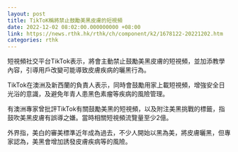 ```yaml
---
layout: post
title: TikToK稱將禁止鼓勵美黑皮膚的短視頻
date: 2022-12-02 08:02:00.000000000 +08:00
link: https://news.rthk.hk/rthk/ch/component/k2/1678122-20221202.htm
categories: rthk
---
```


短視頻社交平台TikTok表示，將會主動禁止鼓勵美黑皮膚的短視頻，並加添教學內容，引導用戶改變可能導致皮膚疾病的曬黑行為。

TikTok在澳洲及新西蘭的負責人表示，同時會鼓勵用家上載短視頻，增強安全日光浴的意識，及避免年青人患黑色素瘤等疾病的風險管理。

有澳洲專家曾批評TikTok有關鼓勵美黑的短視頻，以及附注美黑挑戰的標籤，指鼓吹美黑皮膚有誤導之嫌。當時相關短視頻流覽量至少2億。

外界指，美白的審美標準近年成為過去，不少人開始以黑為美，將皮膚曬黑，但專家認為，美黑會增加誘發皮膚疾病等的風險。
